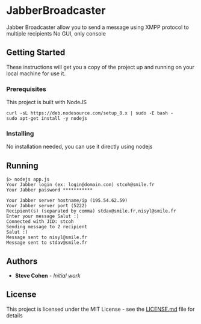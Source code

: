 # JabberBroadcaster

Jabber Broadcaster allow you to send a message using XMPP protocol to multiple recipients
No GUI, only console

## Getting Started

These instructions will get you a copy of the project up and running on your local machine for use it.

### Prerequisites

This project is built with NodeJS

```
curl -sL https://deb.nodesource.com/setup_8.x | sudo -E bash -
sudo apt-get install -y nodejs
```

### Installing

No installation needed, you can use it directly using nodejs

## Running

```
$> nodejs app.js
Your Jabber login (ex: login@domain.com) stcoh@smile.fr
Your Jabber password ***********

Your Jabber server hostname/ip (195.54.62.59) 
Your Jabber server port (5222) 
Recipient(s) (separated by comma) stdav@smile.fr,nisyl@smile.fr
Enter your message Salut :)
Connected with JID: stcoh
Sending message to 2 recipient
Salut :)
Message sent to nisyl@smile.fr
Message sent to stdav@smile.fr
```

## Authors

* **Steve Cohen** - *Initial work*

## License

This project is licensed under the MIT License - see the [LICENSE.md](LICENSE.md) file for details
